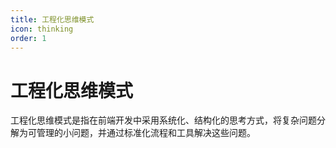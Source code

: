```yaml
---
title: 工程化思维模式
icon: thinking
order: 1
---
```


# 工程化思维模式

工程化思维模式是指在前端开发中采用系统化、结构化的思考方式，将复杂问题分解为可管理的小问题，并通过标准化流程和工具解决这些问题。
